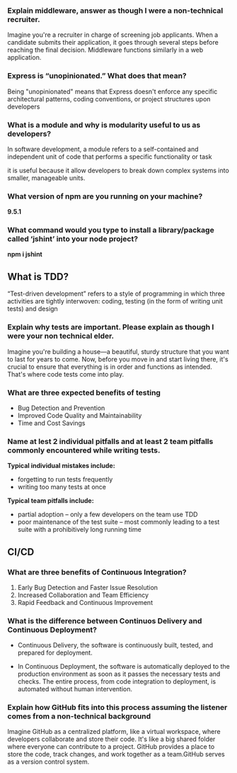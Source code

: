 ### Explain middleware, answer as though I were a non-technical recruiter.

Imagine you're a recruiter in charge of screening job applicants. When a candidate submits their application, it goes through several steps before reaching the final decision. Middleware functions similarly in a web application.

### Express is “unopinionated.” What does that mean?
Being "unopinionated" means that Express doesn't enforce any specific architectural patterns, coding conventions, or project structures upon developers

### What is a module and why is modularity useful to us as developers? 

In software development, a module refers to a self-contained and independent unit of code that performs a specific functionality or task

it is useful because it allow developers to break down complex systems into smaller, manageable units.

### What version of npm are you running on your machine?
**9.5.1**

### What command would you type to install a library/package called ‘jshint’ into your node project?

**npm i jshint**

## What is TDD?
“Test-driven development” refers to a style of programming in which three activities are tightly interwoven: coding, testing (in the form of writing unit tests) and design

### Explain why tests are important. Please explain as though I were your non technical elder.

Imagine you're building a house—a beautiful, sturdy structure that you want to last for years to come. Now, before you move in and start living there, it's crucial to ensure that everything is in order and functions as intended. That's where code tests come into play.

### What are three expected benefits of testing

* Bug Detection and Prevention
* Improved Code Quality and Maintainability
* Time and Cost Savings

### Name at lest 2 individual pitfalls and at least 2 team pitfalls commonly encountered while writing tests.

**Typical individual mistakes include:**
* forgetting to run tests frequently
* writing too many tests at once

**Typical team pitfalls include:**
* partial adoption – only a few developers on the team use TDD
* poor maintenance of the test suite – most commonly leading to a test suite with a prohibitively long running time

## CI/CD

### What are three benefits of Continuous Integration?
1. Early Bug Detection and Faster Issue Resolution
2. Increased Collaboration and Team Efficiency
2. Rapid Feedback and Continuous Improvement

### What is the difference between Continuos Delivery and Continuous Deployment?

* Continuous Delivery, the software is continuously built, tested, and prepared for deployment.

* In Continuous Deployment, the software is automatically deployed to the production environment as soon as it passes the necessary tests and checks. The entire process, from code integration to deployment, is automated without human intervention. 

### Explain how GitHub fits into this process assuming the listener comes from a non-technical background


Imagine GitHub as a centralized platform, like a virtual workspace, where developers collaborate and store their code. It's like a big shared folder where everyone can contribute to a project. GitHub provides a place to store the code, track changes, and work together as a team.GitHub serves as a version control system.
